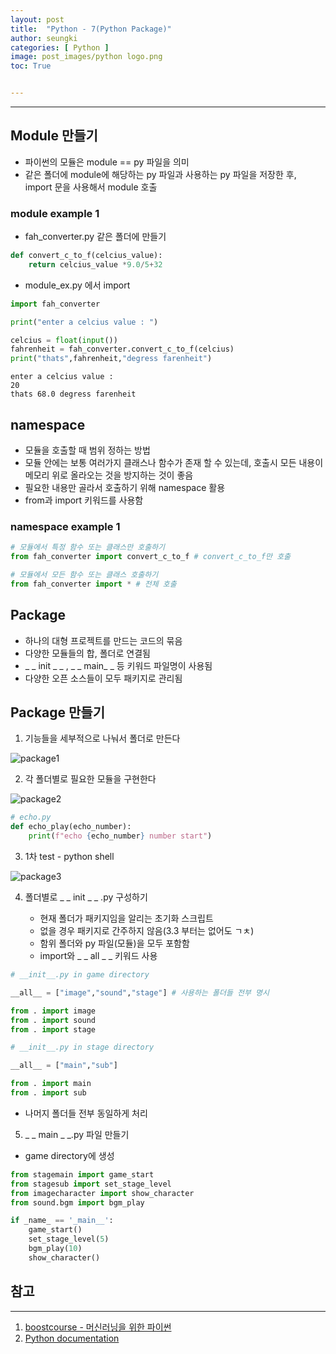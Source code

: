```yaml
---
layout: post
title:  "Python - 7(Python Package)"
author: seungki
categories: [ Python ]
image: post_images/python logo.png
toc: True


---
```


---

## Module 만들기

* 파이썬의 모듈은 module == py 파일을 의미
* 같은 폴더에 module에 해당하는 py 파일과 사용하는 py 파일을 저장한 후, import 문을 사용해서 module 호출

### module example 1

* fah_converter.py 같은 폴더에 만들기

```python
def convert_c_to_f(celcius_value):
    return celcius_value *9.0/5+32
```

* module_ex.py 에서 import

```python
import fah_converter

print("enter a celcius value : ")

celcius = float(input())
fahrenheit = fah_converter.convert_c_to_f(celcius)
print("thats",fahrenheit,"degress farenheit")
```

```
enter a celcius value : 
20
thats 68.0 degress farenheit
```



## namespace

* 모듈을 호출할 때 범위 정하는 방법
* 모듈 안에는 보통 여러가지 클래스나 함수가 존재 할 수 있는데, 호출시 모든 내용이 메모리 위로 올라오는 것을 방지하는 것이 좋음
* 필요한 내용만 골라서 호출하기 위해 namespace 활용
* from과 import 키워드를 사용함

### namespace example 1

```python
# 모듈에서 특정 함수 또는 클래스만 호출하기
from fah_converter import convert_c_to_f # convert_c_to_f만 호출

# 모듈에서 모든 함수 또는 클래스 호출하기
from fah_converter import * # 전체 호출
```



## Package

* 하나의 대형 프로젝트를 만드는 코드의 묶음
* 다양한 모듈들의 합, 폴더로 연결됨
* _ _ init _ _ , _ _ main_ _ 등 키워드 파일명이 사용됨
* 다양한 오픈 소스들이 모두 패키지로 관리됨



## Package 만들기

1. 기능들을 세부적으로 나눠서 폴더로 만든다

![package1](https://user-images.githubusercontent.com/120040458/222720823-74895a14-5c50-44fb-9141-2c54571518f3.PNG)



2. 각 폴더별로 필요한 모듈을 구현한다

![package2](https://user-images.githubusercontent.com/120040458/222720833-023109ee-61c5-43d1-9f5c-835396a69aa4.PNG)

```python
# echo.py
def echo_play(echo_number):
    print(f"echo {echo_number} number start")
```



3. 1차 test - python shell

![package3](https://user-images.githubusercontent.com/120040458/222721666-d92cc299-e13a-48f1-b928-316e65468284.PNG)



4. 폴더별로 _ _ init _ _ .py 구성하기

   * 현재 폴더가 패키지임을 알리는 초기화 스크립트
   * 없을 경우 패키지로 간주하지 않음(3.3 부터는 없어도 ㄱㅊ)
   * 함위 폴더와 py 파일(모듈)을 모두 포함함
   * import와 _ _ all _ _ 키워드 사용

   

```python
# __init__.py in game directory

__all__ = ["image","sound","stage"] # 사용하는 폴더들 전부 명시

from . import image
from . import sound
from . import stage
```

```python
# __init__.py in stage directory

__all__ = ["main","sub"]

from . import main
from . import sub
```

* 나머지 폴더들 전부 동일하게 처리



5. _ _ main _ _.py 파일 만들기

* game directory에 생성

```python
from stagemain import game_start
from stagesub import set_stage_level
from imagecharacter import show_character
from sound.bgm import bgm_play

if _name_ == '_main__':
	game_start()
	set_stage_level(5)
	bgm_play(10)
	show_character()
```

## 참고

---

1. [boostcourse - 머신러닝을 위한 파이썬](https://www.boostcourse.org/ai222)
2. [Python documentation](https://docs.python.org/3/)
